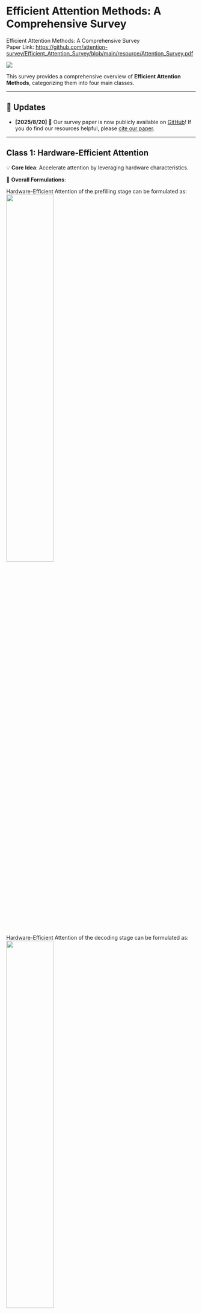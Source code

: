 # Efficient Attention Methods: A Comprehensive Survey

Efficient Attention Methods: A Comprehensive Survey  
Paper Link: https://github.com/attention-survey/Efficient_Attention_Survey/blob/main/resource/Attention_Survey.pdf



![](./png_figs/fig2.png)

This survey provides a comprehensive overview of **Efficient Attention Methods**, categorizing them into four main classes.

-----

## 📅 Updates

 - **[2025/8/20]** 🎉 Our survey paper is now publicly available on [GitHub](./resources/paper.pdf)! If you do find our resources helpful, please [cite our paper](#citation).


-----

## Class 1: Hardware-Efficient Attention

💡 **Core Idea**: Accelerate attention by leveraging
hardware characteristics.

📝 **Overall Formulations**: 

Hardware-Efficient Attention of the prefilling stage can be formulated as:
 <img src="./png_figs/formula1.png" width="50%" height="50%">

Hardware-Efficient Attention of the decoding stage can be formulated as:
 <img src="./png_figs/formula2.png" width="50%" height="50%">

 ---

An example is **FlashAttention**, which tiles $Q, K, V$ to progressively compute the attention output $O$. Such a strategy avoids the I/O of $S, P$ matrices in the shape of $N \times N$.

 <img src="./png_figs/fig1.png" width="70%" height="70%">

---

The table below summarizes various hardware-efficient attention methods. 👇

![](./png_figs/table2.png)


-----

### Class2: Compact Attention Methods

💡 **Core Idea**: Compressing the KV cache
of attention by weight sharing or low rank decomposition while keeping computational
cost unchanged, as with a full-sized KV cache. 

📝 **Overall Formulations**: 

 <img src="./png_figs/formula3.png" width="50%" height="50%">

---

 Below is a comparison of various approaches in compact attention. 👇

![](./png_figs/table3.png)


-----

### Class3: Sparse Attention

💡 **Core Idea**: Selectively performing certain computations in attention while omitting others.

📝 **Overall Formulations**: 

 <img src="./png_figs/formula4.png" width="90%" height="90%">

 ---

The table below summarizes various sparse attention methods. 👇

![](./png_figs/table4.png)

-----

## Class4: Linear Attention Methods

💡 **Core Idea**: Modifying the
computational logic of attention to reduce its complexity to $O(N)$. 

📝 **Overall Formulations**: 

 <img src="./png_figs/formula5.png" width="50%" height="50%">

---
### Computational Forms

Linear Attention can be implemented in three primary forms: **parallel**, **recurrent**, and **chunkwise**.

![](./png_figs/fig3.png)

---

### Gating Mechanisms

Many linear attention methods incorporate **forget gates** and **select gates**.

 <img src="./png_figs/fig4.png" width="70%" height="70%">

Based on the presence of these gates, we can classify linear attention methods as follows:

1.  **Naive Linear Attention (No Gates)**

    📝 The table below summarizes naive attention methods. 👇

    ![](./png_figs/table5.png)


2.  **Linear Attention with a Forget Gate**

    📝 This table compares methods that use a forget gate. 👇

    ![](./png_figs/table6.png)


3.  **Linear Attention with Forget and Select Gates**

    📝 This table compares methods that utilize both forget gate and select gate. 👇

    ![](./png_figs/table6.png)
    

### A Special Case: Test-Time Training (TTT)

A unique approach, **Test-Time Training (TTT)**, treats the hidden states of linear attention as learnable parameters.

 <img src="./png_figs/fig5.png" width="70%" height="70%">

-----

## 📜 Citation

If you find our work helpful, please consider citing our paper:

```
@article{zhang2025efficient,
  title={Efficient Attention Methods: A Comprehensive Survey},
  author={Jintao Zhang and Rundong Su and Chunyu Liu and Jia Wei and Ziteng Wang and Pengle Zhang and Haoxu Wang and Huiqiang Jiang and Haofeng Huang and Chendong Xiang and Haocheng Xi and Shuo Yang and Xingyang Li and Yuezhou Hu and Tianyu Fu and Tianchen Zhao and Yicheng Zhang and Youhe Jiang and Chang Chen and Kai Jiang and Huayu Chen and Min Zhao and Xiaoming Xu and Jun Zhu and Jianfei Chen},
  year={2025}
}
```